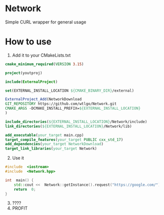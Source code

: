 
# Network
Simple CURL wrapper for general usage

# How to use

 1. Add it to your CMakeLists.txt
 ```Cmake
 cmake_minimum_required(VERSION 3.15)

project(youtproj)

include(ExternalProject)

set(EXTERNAL_INSTALL_LOCATION ${CMAKE_BINARY_DIR}/external)

ExternalProject_Add(NetworkDownload
GIT_REPOSITORY https://github.com/wtlgo/Network.git
CMAKE_ARGS -DCMAKE_INSTALL_PREFIX=${EXTERNAL_INSTALL_LOCATION}
)

include_directories(${EXTERNAL_INSTALL_LOCATION}/Network/include)
link_directories(${EXTERNAL_INSTALL_LOCATION}/Network/lib)

add_executable(your_target main.cpp)
target_compile_features(your_target PUBLIC cxx_std_17)
add_dependencies(your_target NetworkDownload)
target_link_libraries(your_target Network)
```
 2. Use it
```C++
#include  <iostream>
#include  <Network.hpp>  

int  main() {
	std::cout <<  Network::getInstance().request("https://google.com/") <<  std::endl;
	return  0;
}
```
 3. ????
 2. PROFIT
